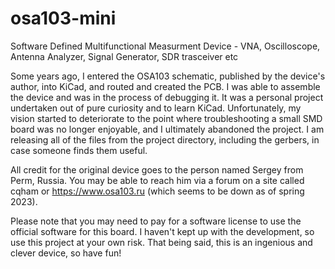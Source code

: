 # osa103-mini
Software Defined Multifunctional Measurment Device - VNA, Oscilloscope, Antenna Analyzer, Signal Generator, SDR trasceiver etc

Some years ago, I entered the OSA103 schematic, published by the device's author, into KiCad, and routed and created the PCB. I was able to assemble the device and was in the process of debugging it. It was a personal project undertaken out of pure curiosity and to learn KiCad. Unfortunately, my vision started to deteriorate to the point where troubleshooting a small SMD board was no longer enjoyable, and I ultimately abandoned the project. I am releasing all of the files from the project directory, including the gerbers, in case someone finds them useful.

All credit for the original device goes to the person named Sergey from Perm, Russia. You may be able to reach him via a forum on a site called cqham or https://www.osa103.ru (which seems to be down as of spring 2023).

Please note that you may need to pay for a software license to use the official software for this board. I haven't kept up with the development, so use this project at your own risk. That being said, this is an ingenious and clever device, so have fun!
